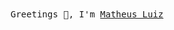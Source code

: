 <div align="center"><samp align="center">Greetings  👋, I'm <a href="https://mtluiz.dev"> Matheus Luiz </a></samp></div>
